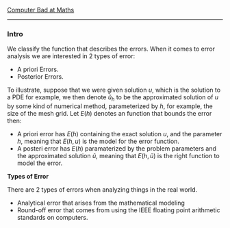 [Computer Bad at Maths](../AMATH%20581%20Scientific%20Computing/Computer%20Bad%20at%20Maths.md)


---
### **Intro**

We classify the function that describes the errors. When it comes to error analysis we are interested in 2 types of error: 
- A priori Errors. 
- Posterior Errors. 

To illustrate, suppose that we were given solution $u$, which is the solution to a PDE for example, we then denote $\tilde u_h$ to be the approximated solution of $u$ by some kind of numerical method, parameterized by $h$, for example, the size of the mesh grid. Let $E(h)$ denotes an function that bounds the error then: 
- A priori error has $E(h)$ containing the exact solution $u$, and the parameter $h$, meaning that $E(h, u)$ is the model for the error function. 
- A posteri error has $E(h)$ paramaterized by the problem parameters and the approximated solution $\tilde u$, meaning that $E(h, \tilde u)$ is the right function to model the error. 

**Types of Error**

There are 2 types of errors when analyzing things in the real world. 
- Analytical error that arises from the mathematical modeling 
- Round-off error that comes from using the IEEE floating point arithmetic standards on computers. 


